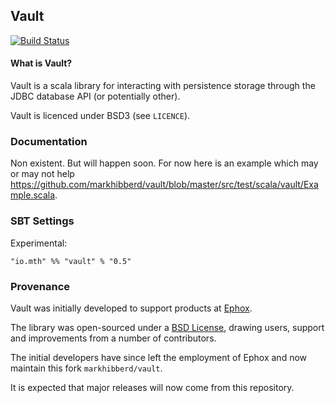 ## Vault

[![Build Status](https://travis-ci.org/markhibberd/vault.png)](https://travis-ci.org/markhibberd/vault)

#### What is Vault?

Vault is a scala library for interacting with persistence storage
through the JDBC database API (or potentially other).

Vault is licenced under BSD3 (see `LICENCE`).

### Documentation

Non existent. But will happen soon. For now here is an example which may or may not
help <https://github.com/markhibberd/vault/blob/master/src/test/scala/vault/Example.scala>.

### SBT Settings

Experimental:

    "io.mth" %% "vault" % "0.5"

### Provenance

Vault was initially developed to support products at [Ephox](http://ephox.com).

The library was open-sourced under a [BSD License](https://github.com/markhibberd/vault/blob/master/LICENSE), drawing users, support and improvements from a number of contributors.

The initial developers have since left the employment of Ephox and now maintain this fork `markhibberd/vault`.

It is expected that major releases will now come from this repository.
